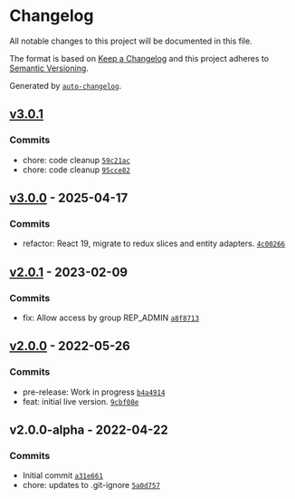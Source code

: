 # Changelog

All notable changes to this project will be documented in this file.

The format is based on [Keep a Changelog](https://keepachangelog.com/en/1.0.0/)
and this project adheres to [Semantic Versioning](https://semver.org/spec/v2.0.0.html).

Generated by [`auto-changelog`](https://github.com/CookPete/auto-changelog).

## [v3.0.1](https://github.com/UtahGooner/report-scheduler/compare/v3.0.0...v3.0.1)

### Commits

- chore: code cleanup [`59c21ac`](https://github.com/UtahGooner/report-scheduler/commit/59c21acd52b934827c9611a9f5e190d3ca6f7971)
- chore: code cleanup [`95cce82`](https://github.com/UtahGooner/report-scheduler/commit/95cce82f444f1bdfa08c6c9e11cbecc2b3e3aff0)

## [v3.0.0](https://github.com/UtahGooner/report-scheduler/compare/v2.0.1...v3.0.0) - 2025-04-17

### Commits

- refactor: React 19, migrate to redux slices and entity adapters. [`4c00266`](https://github.com/UtahGooner/report-scheduler/commit/4c00266ce6d7d71d3b59ce7dea9d8374e8df3397)

## [v2.0.1](https://github.com/UtahGooner/report-scheduler/compare/v2.0.0...v2.0.1) - 2023-02-09

### Commits

- fix: Allow access by group REP_ADMIN [`a8f8713`](https://github.com/UtahGooner/report-scheduler/commit/a8f8713666e10023a056d3cb0f5d5c230836862a)

## [v2.0.0](https://github.com/UtahGooner/report-scheduler/compare/v2.0.0-alpha...v2.0.0) - 2022-05-26

### Commits

- pre-release: Work in progress [`b4a4914`](https://github.com/UtahGooner/report-scheduler/commit/b4a4914834d5c07d92fea5b8967239d700d023eb)
- feat: initial live version. [`9cbf08e`](https://github.com/UtahGooner/report-scheduler/commit/9cbf08eb079a98b533f5340be051378b9b75df24)

## v2.0.0-alpha - 2022-04-22

### Commits

- Initial commit [`a31e661`](https://github.com/UtahGooner/report-scheduler/commit/a31e661073f70465996031573c5802b9a4599610)
- chore: updates to .git-ignore [`5a0d757`](https://github.com/UtahGooner/report-scheduler/commit/5a0d757f5386c9e84f17bb99958fa0d2bcd20aa0)
